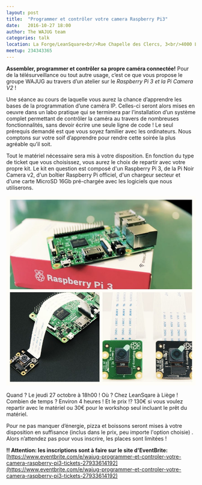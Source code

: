 ```yaml
---
layout: post
title:  "Programmer et contrôler votre camera Raspberry Pi3"
date:   2016-10-27 18:00
author: The WAJUG team
categories: talk
location: La Forge/LeanSquare<br/>Rue Chapelle des Clercs, 3<br/>4000 Liège
meetup: 234343365
---
```

**Assembler, programmer et contrôler sa propre caméra connectée!** Pour de la télésurveillance ou tout autre usage, c’est ce que vous propose le groupe WAJUG au travers d’un atelier sur le _Raspberry Pi 3 et la Pi Camera V2_ !

Une séance au cours de laquelle vous aurez la chance d’apprendre les bases de la programmation d’une caméra IP. Celles-ci seront alors mises en oeuvre dans un labo pratique qui se terminera par l’installation d’un système complet permettant de contrôler la caméra au travers de nombreuses fonctionnalités, sans devoir écrire une seule ligne de code ! Le seul prérequis demandé est que vous soyez familier avec les ordinateurs. Nous comptons sur votre soif d’apprendre pour rendre cette soirée la plus agréable qu’il soit.

Tout le matériel nécessaire sera mis à votre disposition. En fonction du type de ticket que vous choisissez, vous aurez le choix de repartir avec votre propre kit. Le kit en question est composé d'un Raspberry Pi 3, de la Pi Noir Camera v2, d'un boîtier Raspberry Pi officiel, d'un chargeur secteur et d'une carte MicroSD 16Gb pré-chargée avec les logiciels que nous utiliserons.

![alt text](/img/rpi3_post.jpg "Wajug RPI3")

Quand ? Le jeudi 27 octobre à 18h00 ! Où ? Chez LeanSqare à Liège ! Combien de temps ? Environ 4 heures ! Et le prix !? 130€ si vous voulez repartir avec le matériel ou 30€ pour le workshop seul incluant le prêt du matériel.

Pour ne pas manquer d’énergie, pizza et boissons seront mises à votre disposition en suffisance (inclus dans le prix, peu importe l'option choisie) . Alors n’attendez pas pour vous inscrire, les places sont limitées !

**!! Attention: les inscriptions sont à faire sur le site d'EventBrite:** [https://www.eventbrite.com/e/wajug-programmer-et-controler-votre-camera-raspberry-pi3-tickets-27933614192](https://www.eventbrite.com/e/wajug-programmer-et-controler-votre-camera-raspberry-pi3-tickets-27933614192)
